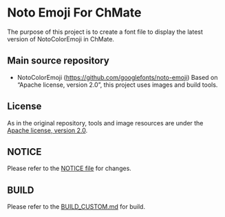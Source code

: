 # Noto Emoji For ChMate

The purpose of this project is to create a font file to display the latest version of NotoColorEmoji in ChMate.

## Main source repository

- NotoColorEmoji (https://github.com/googlefonts/noto-emoji)
  Based on “Apache license, version 2.0”, this project uses images and build tools.

## License

As in the original repository, tools and image resources are under the [Apache license, version 2.0](./LICENSE).

## NOTICE

Please refer to the [NOTICE file](./NOTICE) for changes.

## BUILD

Please refer to the [BUILD_CUSTOM.md](./BUILD_CUSTOM.md) for build.
